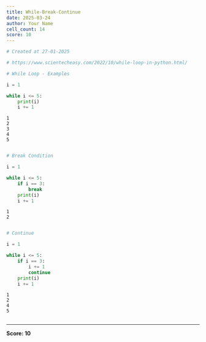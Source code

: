```yaml
---
title: While-Break-Continue
date: 2025-03-24
author: Your Name
cell_count: 14
score: 10
---
```


```python
# Created at 27-01-2025
```


```python
# https://www.scientecheasy.com/2022/10/while-loop-in-python.html/
```


```python
# While Loop - Examples
```


```python
i = 1
```


```python
while i <= 5:
    print(i)
    i += 1
```

    1
    2
    3
    4
    5



```python

```


```python
# Break Condition
```


```python
i = 1
```


```python
while i <= 5:
    if i == 3:
        break
    print(i)
    i += 1
```

    1
    2



```python

```


```python
# Continue
```


```python
i = 1
```


```python
while i <= 5:
    if i == 3:
        i += 1
        continue
    print(i)
    i += 1
```

    1
    2
    4
    5



```python

```


---
**Score: 10**
